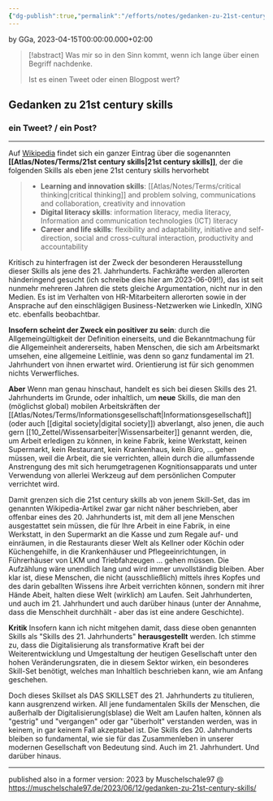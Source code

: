 ```yaml
---
{"dg-publish":true,"permalink":"/efforts/notes/gedanken-zu-21st-century-skills/","tags":["class/note","class/outcome"],"noteIcon":""}
---
```


by GGa, 2023-04-15T00:00:00.000+02:00   

> [!abstract] Was mir so in den Sinn kommt, wenn ich lange über einen Begriff nachdenke. 
> 
> Ist es einen Tweet oder einen Blogpost wert?
> 

## Gedanken zu 21st century skills

### ein Tweet? / ein Post?
---
Auf [Wikipedia](https://en.wikipedia.org/wiki/21st%20century%20skills) findet sich ein ganzer Eintrag über die sogenannten **[[Atlas/Notes/Terms/21st century skills\|21st century skills]]**, der die folgenden Skills als eben jene 21st century skills hervorhebt

> - **Learning and innovation skills**: [[Atlas/Notes/Terms/critical thinking\|critical thinking]] and problem solving, communications and collaboration, creativity and innovation
> - **Digital literacy skills**: information literacy,  media literacy, Information and communication technologies (ICT) literacy
> - **Career and life skills**: flexibility and adaptability, initiative and self-direction, social and cross-cultural interaction, productivity and accountability

Kritisch zu hinterfragen ist der Zweck der besonderen Herausstellung dieser Skills als jene des 21. Jahrhunderts. Fachkräfte werden allerorten händeringend gesucht (ich schreibe dies hier am 2023-06-09!!), das ist seit nunmehr mehreren Jahren die stets gleiche Argumentation, nicht nur in den Medien. Es ist im Verhalten von HR-Mitarbeitern allerorten sowie in der Ansprache auf den einschlägigen Business-Netzwerken wie LinkedIn, XING etc. ebenfalls beobachtbar.

**Insofern scheint der Zweck ein positiver zu sein**: durch die Allgemeingültigkeit der Definition einerseits, und die Bekanntmachung für die Allgemeinheit andererseits, haben Menschen, die sich am Arbeitsmarkt umsehen, eine allgemeine Leitlinie, was denn so ganz fundamental im 21. Jahrhundert von ihnen erwartet wird. Orientierung ist für sich genommen nichts Verwerfliches.

**Aber**
Wenn man genau hinschaut, handelt es sich bei diesen Skills des 21. Jahrhunderts im Grunde, oder inhaltlich, um **neue** Skills, die man den (möglichst global) mobilen Arbeitskräften der [[Atlas/Notes/Terms/Informationsgesellschaft\|Informationsgesellschaft]] (oder auch [[digital society\|digital society]]) abverlangt, also jenen, die auch gern [[10_Zettel/Wissensarbeiter\|Wissensarbeiter]] genannt werden, die, um Arbeit erledigen zu können, in keine Fabrik, keine Werkstatt, keinen Supermarkt, kein Restaurant, kein Krankenhaus, kein Büro, ... gehen müssen, weil die Arbeit, die sie verrichten, allein durch die allumfassende Anstrengung des mit sich herumgetragenen Kognitionsapparats und unter Verwendung von allerlei Werkzeug auf dem persönlichen Computer verrichtet wird. 

Damit grenzen sich die 21st century skills ab von jenem Skill-Set, das im genannten Wikipedia-Artikel zwar gar nicht näher beschrieben, aber offenbar eines des 20. Jahrhunderts ist, mit dem all jene Menschen ausgestattet sein müssen, die für Ihre Arbeit in eine Fabrik, in eine Werkstatt, in den Supermarkt an die Kasse und zum Regale auf- und einräumen, in die Restaurants dieser Welt als Kellner oder Köchin oder Küchengehilfe, in die Krankenhäuser und Pflegeeinrichtungen, in Führerhäuser von LKM und Triebfahzeugen ... gehen müssen. Die Aufzählung wäre unendlich lang und wird immer unvollständig bleiben. Aber klar ist, diese Menschen, die nicht (ausschließlich) mittels ihres Kopfes und des darin geballten Wissens ihre Arbeit verrichten können, sondern mit ihrer Hände Abeit, halten diese Welt (wirklich) am Laufen. Seit Jahrhunderten, und auch im 21. Jahrhundert und auch darüber hinaus (unter der Annahme, dass die Menschheit durchhält - aber das ist eine andere Geschichte).

**Kritik**
Insofern kann ich nicht mitgehen damit, dass diese oben genannten Skills als "Skills des 21. Jahrhunderts" **herausgestellt** werden. 
Ich stimme zu, dass die Digitalisierung als transformative Kraft bei der Weiterentwicklung und Umgestaltung der heutigen Gesellschaft unter den hohen Veränderungsraten, die in diesem Sektor wirken, ein besonderes Skill-Set benötigt, welches man Inhaltlich beschrieben kann, wie am Anfang geschehen. 

Doch dieses Skillset als DAS SKILLSET des 21. Jahrhunderts zu titulieren, kann ausgrenzend wirken. All jene fundamentalen Skills der Menschen, die außerhalb der Digitalisierung(sblase) die Welt am Laufen halten, können als "gestrig" und "vergangen" oder gar "überholt" verstanden werden, was in keinem, in gar keinem Fall akzeptabel ist. Die Skills des 20. Jahrhunderts bleiben so fundamental, wie sie für das Zusammenleben in unserer modernen Gesellschaft von Bedeutung sind. Auch im 21. Jahrhundert. Und darüber hinaus.

---
published also in a former version: 
2023 by Muschelschale97 @ https://muschelschale97.de/2023/06/12/gedanken-zu-21st-century-skills/